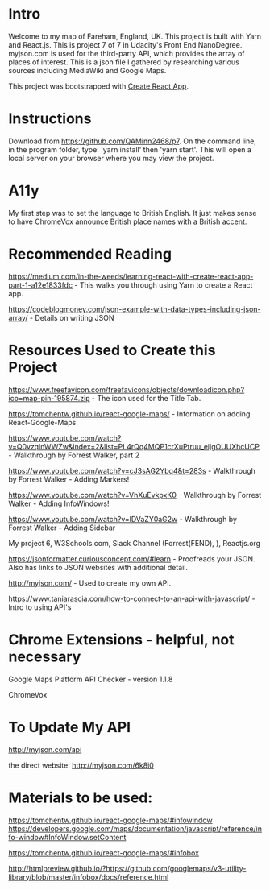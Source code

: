 # Intro

Welcome to my map of Fareham, England, UK.  This project is built with Yarn and React.js.  This is project 7 of 7 in Udacity's Front End NanoDegree.  myjson.com is used for the third-party API, which provides the array of places of interest.  This is a json file I gathered by researching various sources including MediaWiki and Google Maps.

This project was bootstrapped with [Create React App](https://github.com/facebook/create-react-app).


# Instructions

Download from https://github.com/QAMinn2468/p7.  On the command line, in the program folder, type: 'yarn install' then 'yarn start'.  This will open a local server on your browser where you may view the project.


# A11y

My first step was to set the language to British English.  It just makes sense to have ChromeVox announce British place names with a British accent.



# Recommended Reading

https://medium.com/in-the-weeds/learning-react-with-create-react-app-part-1-a12e1833fdc - This walks you through using Yarn to create a React app.

https://codeblogmoney.com/json-example-with-data-types-including-json-array/ - Details on writing JSON




# Resources Used to Create this Project

https://www.freefavicon.com/freefavicons/objects/downloadicon.php?ico=map-pin-195874.zip - The icon used for the Title Tab.

https://tomchentw.github.io/react-google-maps/  - Information on adding React-Google-Maps

https://www.youtube.com/watch?v=Q0vzqlnWWZw&index=2&list=PL4rQq4MQP1crXuPtruu_eijgOUUXhcUCP - Walkthrough by Forrest Walker, part 2

https://www.youtube.com/watch?v=cJ3sAG2Ybq4&t=283s - Walkthrough by Forrest Walker - Adding Markers!

https://www.youtube.com/watch?v=VhXuEvkpxK0 - Walkthrough by Forrest Walker - Adding InfoWindows!

https://www.youtube.com/watch?v=lDVaZY0aG2w - Walkthrough by Forrest Walker - Adding Sidebar

My project 6, W3Schools.com, Slack Channel (Forrest(FEND), ), Reactjs.org

https://jsonformatter.curiousconcept.com/#learn - Proofreads your JSON. Also has links to JSON websites with additional detail.

http://myjson.com/ - Used to create my own API.

https://www.taniarascia.com/how-to-connect-to-an-api-with-javascript/ - Intro to using API's




# Chrome Extensions - helpful, not necessary

Google Maps Platform API Checker - version 1.1.8

ChromeVox

# To Update My API

http://myjson.com/api

the direct website: http://myjson.com/6k8i0







#  Materials to be used:

https://tomchentw.github.io/react-google-maps/#infowindow         https://developers.google.com/maps/documentation/javascript/reference/info-window#InfoWindow.setContent

https://tomchentw.github.io/react-google-maps/#infobox         

   http://htmlpreview.github.io/?https://github.com/googlemaps/v3-utility-library/blob/master/infobox/docs/reference.html
